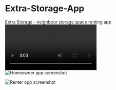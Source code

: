 # Extra-Storage-App
Extra Storage - neighbour storage space renting app
![Extra Storage video](https://github.com/thoss003/Extra-Storage-App/blob/master/ES_video.mp4)
![Homeowner app screenshot](https://github.com/thoss003/Extra-Storage-App/blob/master/extra_storage_homeowner/assets/Screenshot%202020-06-10%20at%2019.29.25.png)

![Renter app screenshot](https://github.com/thoss003/Extra-Storage-App/blob/master/extra_storage_renter/assets/Screenshot%202020-06-10%20at%2020.04.35.png)

